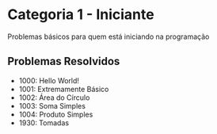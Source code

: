 # Categoria 1 - Iniciante
Problemas básicos para quem está iniciando na programação

## Problemas Resolvidos
- 1000: Hello World!
- 1001: Extremamente Básico
- 1002: Área do Círculo
- 1003: Soma Simples
- 1004: Produto Simples
- 1930: Tomadas

